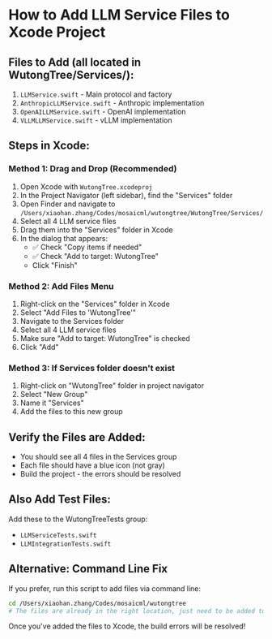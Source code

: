 # How to Add LLM Service Files to Xcode Project

## Files to Add (all located in WutongTree/Services/):

1. `LLMService.swift` - Main protocol and factory
2. `AnthropicLLMService.swift` - Anthropic implementation  
3. `OpenAILLMService.swift` - OpenAI implementation
4. `VLLMLLMService.swift` - vLLM implementation

## Steps in Xcode:

### Method 1: Drag and Drop (Recommended)
1. Open Xcode with `WutongTree.xcodeproj`
2. In the Project Navigator (left sidebar), find the "Services" folder
3. Open Finder and navigate to `/Users/xiaohan.zhang/Codes/mosaicml/wutongtree/WutongTree/Services/`
4. Select all 4 LLM service files
5. Drag them into the "Services" folder in Xcode
6. In the dialog that appears:
   - ✅ Check "Copy items if needed"
   - ✅ Check "Add to target: WutongTree"
   - Click "Finish"

### Method 2: Add Files Menu
1. Right-click on the "Services" folder in Xcode
2. Select "Add Files to 'WutongTree'"
3. Navigate to the Services folder
4. Select all 4 LLM service files
5. Make sure "Add to target: WutongTree" is checked
6. Click "Add"

### Method 3: If Services folder doesn't exist
1. Right-click on "WutongTree" folder in project navigator
2. Select "New Group"
3. Name it "Services" 
4. Add the files to this new group

## Verify the Files are Added:
- You should see all 4 files in the Services group
- Each file should have a blue icon (not gray)
- Build the project - the errors should be resolved

## Also Add Test Files:
Add these to the WutongTreeTests group:
- `LLMServiceTests.swift`
- `LLMIntegrationTests.swift`

## Alternative: Command Line Fix
If you prefer, run this script to add files via command line:
```bash
cd /Users/xiaohan.zhang/Codes/mosaicml/wutongtree
# The files are already in the right location, just need to be added to project
```

Once you've added the files to Xcode, the build errors will be resolved!